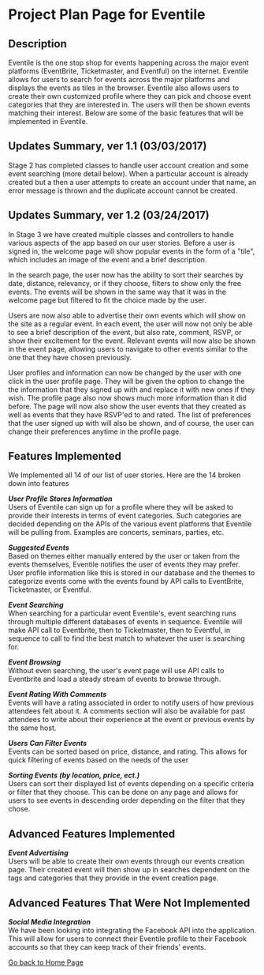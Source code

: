 # Project Plan Page for Eventile

## Description

Eventile is the one stop shop for events happening across the major event platforms (EventBrite, Ticketmaster, and Eventful) on the internet. Eventile allows for users to search for events across the major platforms and displays the events as tiles in the browser. Eventile also allows users to create their own customized profile where they can pick and choose event categories that they are interested in. The users will then be shown events matching their interest. Below are some of the basic features that will be implemented in Eventile.

## Updates Summary, ver 1.1 (03/03/2017)
  Stage 2 has completed classes to handle user account creation and some event searching (more detail below). When a particular account is already created but a then a user attempts to create an account under that name, an error message is thrown and the duplicate account cannot be created. 

## Updates Summary, ver 1.2 (03/24/2017)
  In Stage 3 we have created multiple classes and controllers to handle various aspects of the app based on our user stories. Before a user is signed in, the welcome page will show popular events in the form of a "tile", which includes an image of the event and a brief description. 
  
  In the search page, the user now has the ability to sort their searches by date, distance, relevancy, or if they choose, filters to show only the free events. The events will be shown in the same way that it was in the welcome page but filtered to fit the choice made by the user. 
  
  Users are now also able to advertise their own events which will show on the site as a regular event. In each event, the user will now not only be able to see a brief description of the event, but also rate, comment, RSVP, or show their excitement for the event. Relevant events will now also be shown in the event page, allowing users to navigate to other events similar to the one that they have chosen previously.
  
  User profiles and information can now be changed by the user with one click in the user profile page. They will be given the option to change the the information that they signed up with and replace it with new ones if they wish. The profile page also now shows much more information than it did before. The page will now also show the user events that they created as well as events that they have RSVP'ed to and rated. The list of preferences that the user signed up with will also be shown, and of course, the user can change their preferences anytime in the profile page.
  
  
  
## Features Implemented

We Implemented all 14 of our list of user stories. Here are the 14 broken down into features

**_User Profile Stores Information_** <br> 
  Users of Eventile can sign up for a profile where they will be asked to provide their interests in terms of event categories. Such categories are decided depending on the APIs of the various event platforms that Eventile will be pulling from. Examples are concerts, seminars, parties, etc.

**_Suggested Events_** <br>
  Based on themes either manually entered by the user or taken from the events themselves, Eventile notifies the user of events they may prefer. User profile information like this is stored in our database and the themes to categorize events come with the events found by API calls to EventBrite, Ticketmaster, or Eventful.
  
**_Event Searching_** <br>
  When searching for a particular event Eventile's, event searching runs through multiple different databases of events in sequence. Eventile will make API call to Eventbrite, then to Ticketmaster, then to Eventful, in sequence to call to find the best match to whatever the user is searching for. 
  
**_Event Browsing_** <br>
  Without even searching, the user's event page will use API calls to Eventbrite and load a steady stream of events to browse through. 

**_Event Rating With Comments_** <br>
  Events will have a rating associated in order to notify users of how previous attendees felt about it. A comments section will also be available for past attendees to write about their experience at the event or previous events by the same host.
  
**_Users Can Filter Events_** <br>
  Events can be sorted based on price, distance, and rating. This allows for quick filtering of events based on the needs of the user

**_Sorting Events (by location, price, ect.)_** <br>
  Users can sort their displayed list of events depending on a specific criteria or filter that they choose. This can be done on any page and allows for users to see events in descending order depending on the filter that they chose. 

  
## Advanced Features Implemented

**_Event Advertising_** <br>
  Users will be able to create their own events through our events creation page. Their created event will then show up in searches dependent on the tags and categories that they provide in the event creation page.


## Advanced Features That Were Not Implemented

**_Social Media Integration_** <br>
  We have been looking into integrating the Facebook API into the application. This will allow for users to connect their Eventile profile to their Facebook accounts so that they can keep track of their friends' events.


[Go back to Home Page](../README.md)
